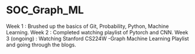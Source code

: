 # SOC_Graph_ML

Week 1 : Brushed up the basics of Git, Probability, Python, Machine Learning.
Week 2 : Completed watching playlist of Pytorch and CNN. 
Week 3 (ongoing) : Watching Stanford CS224W -Graph Machine Learning Playlist and going through the blogs.
